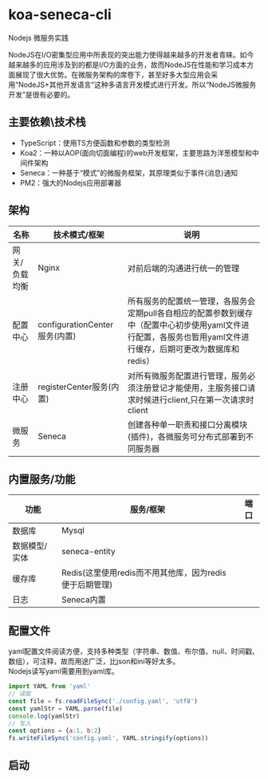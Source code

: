 # koa-seneca-cli
Nodejs 微服务实践   

NodeJS在I/O密集型应用中所表现的突出能力使得越来越多的开发者青睐。如今越来越多的应用涉及到的都是I/O方面的业务，故而NodeJS在性能和学习成本方面展现了很大优势。在微服务架构的席卷下，甚至好多大型应用会采用“NodeJS+其他开发语言”这种多语言开发模式进行开发。所以“NodeJS微服务开发”是很有必要的。


## 主要依赖\技术栈

- TypeScript：使用TS方便函数和参数的类型检测
- Koa2：一种以AOP(面向切面编程)的web开发框架，主要思路为洋葱模型和中间件架构
- Seneca：一种基于“模式”的微服务框架，其原理类似于事件(消息)通知
- PM2：强大的Nodejs应用部署器

## 架构

| 名称          | 技术模式/框架 | 说明                                                   |
| ------------- | ------------- | ------------------------------------------------------ |
| 网关/负载均衡 | Nginx         | 对前后端的沟通进行统一的管理                           |
| 配置中心      | configurationCenter服务(内置)  | 所有服务的配置统一管理，各服务会定期pull各自相应的配置参数到缓存中（配置中心初步使用yaml文件进行配置，各服务也暂用yaml文件进行缓存，后期可更改为数据库和redis）  |
| 注册中心      | registerCenter服务(内置)  | 对所有微服务配置进行管理，服务必须注册登记才能使用，主服务接口请求时候进行client,只在第一次请求时client       |
| 微服务        | Seneca        | 创建各种单一职责和接口分离模块(插件)，各微服务可分布式部署到不同服务器 |



## 内置服务/功能

| 功能   | 服务/框架 | 端口 |
| ------ | --------- | ---- |
| 数据库 | Mysql     |      |
| 数据模型/实体 | seneca-entity  |      |
| 缓存库 | Redis(这里使用redis而不用其他库，因为redis便于后期管理)     |      |
| 日志   | Seneca内置 |      |


## 配置文件
yaml配置文件阅读方便，支持多种类型（字符串、数值、布尔值、null、时间戳、数组），可注释，故而用途广泛，比json和ini等好太多。   
Nodejs读写yaml需要用到yaml库。
```js
import YAML from 'yaml'
// 读取
const file = fs.readFileSync('./config.yaml', 'utf8')
const yamlStr = YAML.parse(file)
console.log(yamlStr)
// 写入
const options = {a:1, b:2}
fs.writeFileSync('config.yaml', YAML.stringify(options))
```

## 启动